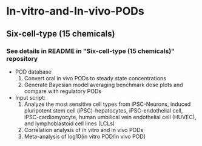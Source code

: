# In-vitro-and-In-vivo-PODs

## Six-cell-type (15 chemicals)
  ### See details in README in "Six-cell-type (15 chemicals)" repository
  - POD database
    1) Convert oral in vivo PODs to steady state concentrations
    2) Generate Bayesian model averaging benchmark dose plots and compare with regulatory PODs
  - Input script:
    1) Analyze the most sensitive cell types from iPSC-Neurons, induced pluripotent stem cell (iPSC)-hepatocytes, iPSC-endothelial cell, iPSC-cardiomyocyte, human umbilical vein endothelial cell (HUVEC), and lymphoblastoid cell lines (LCLs)
    2) Correlation analysis of in vitro and in vivo PODs
    3) Meta-analysis of log10(in vitro POD/in vivo POD)
